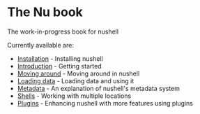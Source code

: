 # The Nu book
The work-in-progress book for nushell

Currently available are:

* [Installation](installation.md) - Installing nushell
* [Introduction](introduction.md) - Getting started
* [Moving around](moving_around.md) - Moving around in nushell
* [Loading data](loading_data.md) - Loading data and using it
* [Metadata](metadata.md) - An explanation of nushell's metadata system
* [Shells](shells.md) - Working with multiple locations
* [Plugins](plugins.md) - Enhancing nushell with more features using plugins
